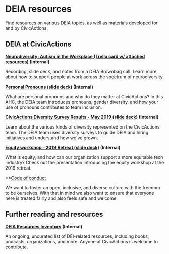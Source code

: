# DEIA resources

Find resources on various DEIA topics, as well as materials developed for and by CivicActions.

## DEIA at CivicActions

**[Neurodiversity: Autism in the Workplace (Trello card w/ attached resources)](https://trello.com/c/K25RohL4/55-neurodiversity-and-eq) (Internal)**

Recording, slide deck, and notes from a DEIA Brownbag call. Learn more about how to support people at work across the spectrum of neurodiversity.

**[Personal Pronouns (slide deck)](https://docs.google.com/presentation/d/1v0Ak3oAL5ZrxywQUf1hioUe3BY-73IeaV1XNiAhb9UY/edit#slide=id.g4e8e1b223a_0_50) (Internal)**

What are personal pronouns and why do they matter at CivicActions? In this AHC, the DEIA team introduces pronouns, gender diversity, and how your use of pronouns contributes to team inclusion.

**[CivicActions Diversity Survey Results - May 2019 (slide deck)](https://docs.google.com/presentation/d/1QN6tgHgQ6gwyTSAZZ9K5LXqcwPkGt5CbDsbYgyWo9Po/edit#slide=id.gb3711abec_1_2) (Internal)**

Learn about the various kinds of diversity represented on the CivicActions team. The DEIA team uses diversity surveys to guide DEIA and hiring initiatives and understand how we've grown.

**[Equity workshop - 2019 Retreat (slide deck)](https://docs.google.com/presentation/d/1QErkPtuT_8ZAbsmhmwsl4tWnckDHlTtOoYdqTwGoNz0/edit#slide=id.g4e8e1b223a_0_50) (Internal)**

What is equity, and how can our organization support a more equitable tech industry? Check out the presentation introducing the equity workshop at the 2019 retreat.

**[Code of conduct](https://guidebook.civicactions.com/en/latest/company-policies/code-of-conduct/)

We want to foster an open, inclusive, and diverse culture with the freedom to be ourselves. With that in mind we also want to ensure that everyone here is treated fairly and also feels safe and welcome.

## Further reading and resources

**[DEIA Resources Inventory](https://docs.google.com/spreadsheets/d/1UreQ1efHAHH_sg7VtcL6uf1oIuXx3RJLPwwuKP2Wrls/edit#gid=311712611) (Internal)**

An ongoing, uncurated list of DEI-related resources, including books, podcasts, organizations, and more. Anyone at CivicActions is welcome to contribute.
